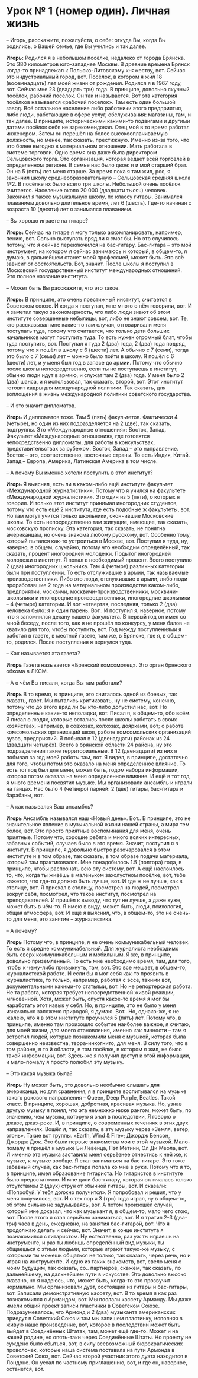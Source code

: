 # Урок № 1 (номер один). Личная жизнь

– Игорь, расскажите, пожалуйста, о себе: откуда Вы, когда Вы родились, о Вашей семье, где Вы учились и так далее.

**Игорь:** Родился я в небольшом посёлке, недалеко от города Брянска. Это 380 километров юго-западнее Москвы. В древние времена Брянск когда-то принадлежал к Польско-Литовскому княжеству, вот. Сейчас это индустриальный город, вот. Посёлок, в котором я жил 18 (восемнадцать) лет моей жизни от рождения. Родился я в 1967 году, вот. Сейчас мне 23 (двадцать три) года. В принципе, довольно скучный посёлок, рабочий посёлок. Он так и называется. Вот эта категория посёлков называется «рабочий поселок». Там есть один большой завод. Всё остальное население либо работники этого предприятия, либо люди, работающие в сфере услуг, обслуживания: магазины, там, и так далее. В принципе, историческими какими-то подвигами и другими датами посёлок себя не зарекомендовал. Отец мой в то время работал инженером. Затем он перешёл на более высокооплачиваемую должность, но менее, так сказать, престижную. Именно из-за того, что это более выгодно в материальном отношении. Мать работала в системе торговли. Одно время она даже была директором Сельцовского торга. Это организация, которая ведает всей торговлей в определенном регионе. В семье нас было двое: я и мой старший брат. Он на 5 (пять) лет меня старше. За время пока я там жил, рос, я закончил школу среднеобразовательную – Сельцовская средняя школа №2. В посёлке их было всего три школы. Небольшой очень посёлок считается. Население около 20 000 (двадцати тысяч) человек. Закончил я также музыкальную школу, по классу гитары. Занимался плаванием довольно длительное время, лет 6 (шесть). Где-то начиная с возраста 10 (десяти) лет я занимался плаванием.

– Вы хорошо играете на гитаре?

**Игорь:** Сейчас на гитаре я могу только аккомпанировать, например, пению, вот. Сольно выступать вряд ли я смог бы. Но это случилось потому, что я сейчас переключился на бас-гитару. Бас-гитара – это мой инструмент, на котором я сейчас занимаюсь и который, в общем-то, я думаю, в дальнейшем станет моей профессией, может быть. Это всё зависит от обстоятельств. Вот, значит. После школы я поступил в Московский государственный институт международных отношений. Это полное название института.

– Может быть Вы расскажите, что это такое.

**Игорь:** В принципе, это очень престижный институт, считается в Советском союзе. И когда я поступал, мне много о нём говорили, вот. И я заметил такую закономерность, что либо люди знают об этом институте совершенные небылицы, вот, либо не знают совсем, вот. Те, кто рассказывал мне какие-то там случаи, отговаривали меня поступать туда, потому что считается, что только дети больших начальников могут поступить туда. То есть нужен огромный блат, чтобы туда поступить, вот. Поступал я туда 2 (два) года, 2 (два) года подряд, потому что я пошёл в школу с 6 (шести) лет. А обычно с 7 (семи), тогда это было с 7 (семи) лет – можно было пойти в школу. Я пошёл с 6 (шести) лет, и у меня был год в запасе до армии. Потому что обычно после школы непосредственно, если ты не поступаешь в институт, обычно люди идут в армию, и служат там 2 (два) года. У меня было 2 (два) шанса, и я использовал, так сказать, второй, вот. Этот институт готовит кадры для международной политики. Так сказать, для воплощения в жизнь международной политики советского государства.

– И это значит дипломатов.

**Игорь** И дипломатов тоже. Там 5 (пять) факультетов. Фактически 4 (четыре), но один из них подразделяется на 2 (две), так сказать, подгруппы. Это «Международные отношения»: Восток, Запад. Факультет «Международные отношения», где готовятся непосредственно дипломаты, для работы в консульствах, представительствах за рубежом. Восток, Запад – это направление. Восток – это, соответственно, восточные страны. То есть Индия, Китай. Запад – Европа, Америка, Латинская Америка в том числе.

– А почему Вы именно хотели поступить в этот институт?

**Игорь** Я выяснял, есть ли в каком-либо ещё институте факультет «Международной журналистики». Потому что я учился на факультете «Международной журналистики». Это один из 5 (пяти), о которых я говорил. И только этот институт принимал иногородних студентов, потому что есть ещё 2 института, где есть подобные ж факультеты, вот. Но там могут учится только школьники, окончившие Московские школы. То есть непосредственно там живущие, имеющие, так сказать, московскую прописку. Эта категория, так сказать, не понятна американцам, но очень знакома любому русскому, вот. Особенно тому, который пытался как-то устроиться в Москве, вот. Поступил я туда, ну, наверно, в общем, случайно, потому что необходим определённый, так сказать, процент иногородней молодежи. Подытог иногородней молодежи в институт. Я попал в необходимый процент. Всего поступило 2 (два) иногородних школьника. Там 4 (четыре) различных категории были при поступлении. То есть отслужившие в армии, так называемые производственники. Либо это люди, отслужившие в армии, либо люди проработавшие 2 года на материальном производстве каком-либо, предприятии, москвичи, москвичи-производственники, москвичи-школьники и иногородние производственники, иногородние школьники – 4 (четыре) категории. И вот четвертая, последняя, только 2 (два) человека было: я и один парень. Вот.. И поступил я, наверное, потому что я запомнился декану нашего факультета. В первый год он имел со мной беседу, после того, как я не прошёл по конкурсу, у меня балов не хватило для того, чтобы поступить, вот. Год между поступлениями я работал в газете, в местной газете, там же, в Брянске, где я, в общем-то, родился. После поступления я вернулся туда.

– Как называется эта газета?

**Игорь** Газета называется «Брянский комсомолец». Это орган брянского обкома в ЛКСМ.

– А о чём Вы писали, когда Вы там работали?

**Игорь** В то время, в принципе, это считалось одной из боевых, так сказать, газет. Мы пытались критиковать, ну не систему, конечно, потому что до этого вряд ли бы кто-либо допустил нас, вот. Но определенные какие-то неполадки, вот. Писал я, в общем-то, обо всём. Я писал о людях, которые остались после школы работать в своих хозяйствах, например, в совхозах, колхозах, доярками, вот; о работе комсомольских организаций школ, работе комсомольских организаций вузов, предприятий. Я побывал в 12 (двенадцати) районах из 24 (двадцати четырёх). Всего в брянской области 24 района, ну это подразделения такие территориальные. В 12 (двенадцати) из них я побывал за год моей работы там, вот. Я видел, в принципе, достаточно для того, чтобы потом это оказало на меня определенное влияние. То есть тот год был для меня, может быть, годом набора информации, которая потом оказала на меня определенное влияние. И ещё в тот год я много времени посвятил музыке. Мы организовали ансамбль и играли на танцах. Нас было 4 (четверо) парней: 2 (две) гитары, бас-гитара и барабаны, вот.

– А как назывался Ваш ансамбль?

**Игорь** Ансамбль назывался наш «Новый день». Вот.. В принципе, это не значительное явление в музыкальной жизни нашей страны, а мира тем более, вот. Это просто приятные воспоминания для меня, очень приятные. Потому что, хорошие ребята и много всяких интересных, забавных событий, случаев было в это время. Значит, поступил я в институт. В принципе, я довольно быстро разочаровался в этом институте и в том образе, так сказать, в том образе подачи материала, который там практиковался. Мне понадобилось 1.5 (полтора) года, в принципе, чтобы распознать всю эту систему, вот. А ещё наслоилось то, что, когда ты живёшь в маленьком захолустном посёлке, вот, тебе кажется, что где-то должно быть лучше, вот. И где ж не лучше, как в столице, вот. Я приехал в столицу, посмотрел на людей, посмотрел вокруг себя, посмотрел, что такое институт, посмотрел на преподавателей. И пришёл к выводу, что тут не лучше, а даже хуже, может быть в чём-то. Я имею в виду, может быть, люди, психология, общая атмосфера, вот. И ещё я выяснил, что, в общем-то, это не очень-то для меня, это занятие – журналистика.

– А почему?

**Игорь** Потому что, в принципе, я не очень коммуникабельный человек. То есть я средне коммуникабельный. Для журналиста необходимо быть сверх коммуникабельным и мобильным. Я же, в принципе, довольно приземленный. То есть мне необходимо время, там, для того, чтобы к чему-либо привыкнуть, там, вот. Это все мешает, в общем-то, журналистской работе. И если бы я мог себя как-то проявить в журналистике, то только, например, работая с эссе, такими вот, документальными какими-то статьями, вот. Но не репортерская работа. Не та работа, которая требует непосредственной живой реакции, мгновенной. Хотя, может быть, спустя какое-то время я мог бы наработать этот навык у себя. Но, в принципе, это не было у меня изначально заложено природой, я думаю. Вот.. Но, однако-же, я не жалею, что я в этом институте проучился 5 (пять) лет. Потому что, в принципе, именно там произошло событие наиболее важное, я считаю, для моей жизни, для моего становления, именно как личности – там я встретил людей, которые познакомили меня с музыкой, которая была совершенно неизвестна, терра-инкогнито, для меня. В силу того, что в том районе, в то	й области, в том посёлке, в котором я жил, не было такой информации, вот. Здесь-же я получил доступ к этой информации, и мало-помалу я просто полюбил эту музыку.

– Это какая музыка была?

**Игорь** Ну может быть, это довольно необычно слышать для американца, но для сравнения, я в принципе воспитывался на музыке такого рокового направления – Queen, Deep Purple, Beatles. Такой класс. В принципе, хорошая, добротная, красивая музыка. Но, узнав другую музыку я понял, что эта немножко ниже рангом, может быть, по значению, чем музыка, которую я знал в последствии, Я говорю о джазе, джаз-роке. И, в принципе, о современных течениях в этих двух направлениях. Вошёл я, так сказать, в эту музыку через «Земля, ветер, огонь». Такие вот группы. «Earth, Wind & Fire»; Джордж Бенсон, Джордж Дюк. Это были первые знакомства мои с этой музыкой. Мало-помалу я пришёл к музыке Би Левенца, Пэт Метини, Эл Ди Меола, вот. И именно эта музыка заставила меня серьёзнее отнестись к ней же, к музыке, к музыке вообще. Я стал заниматься на бас-гитаре. Это тоже забавный случай, как бас-гитара попала ко мне в руки. Потому что я то, в принципе, имел образование гитариста. Но гитаристов в институте было предостаточно. И мне дали бас-гитару, которая отличалась только отсутствием 2 (двух) струн от обычной гитары, вот. И сказали: «Попробуй. У тебя должно получится». Я попробовал и решил, что у меня получилось, вот. И с тех пор я 3 (три) года играл, ну в общем-то, об этом сильно не задумываясь, вот. А потом произошёл случай, который мне доказал, что как музыкант я, в общем-то, мало чего стою, вот. После этого я стал серьёзно заниматься, вот. И я тратил 2-3 (два-три) часа в день, ежедневно, на занятия бас-гитарой, вот. Что я продолжаю делать и сейчас, вот. Значит, в конце института я познакомился с гитаристом. Ну естественно, раз уж ты играешь на инструменте, и раз ты любишь определённый вид музыки, ты общаешься с этими людьми, которые играют такую-же музыку, с которыми ты можешь общаться не только, так сказать, через речь, но и играя на инструменте. И одно из таких знакомств, вот, свело меня с моим будущим, так сказать, со.. партнеров, скажем, так сказать, по дальнейшему, на дальнейшем пути в искусстве. Это довольно высоко сказано, но я надеюсь, что, может быть, когда-то это прозвучит нормально. Мы организовали дуэт, состоящий из гитары и бас-гитары, вот. Записали демонстративную кассету, вот. В то время я как раз познакомился с Армандом, вот. Мы послали кассету Арманду. Мы даже имели общий проект записи пластинки в Советском Союзе. Подразумевалось, что Армонд и 2 (два) музыканта американских приедут в Советский Союз и там мы запишем пластинку, исполняя в живую наше произведение, вот, которое в последствии может быть выйдет в Соединённых Штатах, там, может ещё где-то. Может и на нашей родине, но опять-таки через Соединённые Штаты. Но проекту не суждено было сбыться, вот, в силу всевозможный бюрократических проволочек, которые наша система поставила на пути Армонда в Советский Союз, вот. Сейчас второй участник этого дуэта находится в Лондоне. Он уехал по частному приглашению, вот, и где он, наверное, останется, вот.
